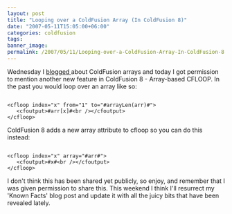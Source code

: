 ```yaml
---
layout: post
title: "Looping over a ColdFusion Array (In ColdFusion 8)"
date: "2007-05-11T15:05:00+06:00"
categories: coldfusion 
tags: 
banner_image: 
permalink: /2007/05/11/Looping-over-a-ColdFusion-Array-In-ColdFusion-8
---
```


Wednesday I <a href="http://ray.camdenfamily.com/index.cfm/2007/5/9/Variable-Type-Gotchas--ColdFusion-Arrays-and-Missing-Indexes">blogged </a> about ColdFusion arrays and today I got permission to mention another new feature in ColdFusion 8 - Array-based CFLOOP. In the past you would loop over an array like so:

<code>
&lt;cfloop index="x" from="1" to="#arrayLen(arr)#"&gt;
   &lt;cfoutput&gt;#arr[x]#&lt;br /&gt;&lt;/cfoutput&gt;
&lt;/cfloop&gt;
</code>

ColdFusion 8 adds a new array attribute to cfloop so you can do this instead:

<code>
&lt;cfloop index="x" array="#arr#"&gt;
   &lt;cfoutput&gt;#x#&lt;br /&gt;&lt;/cfoutput&gt;
&lt;/cfloop&gt;
</code>

I don't think this has been shared yet publicly, so enjoy, and remember that I was given permission to share this. This weekend I think I'll resurrect my 'Known Facts' blog post and update it with all the juicy bits that have been revealed lately.